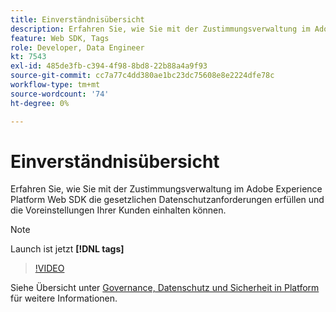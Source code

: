 ```yaml
---
title: Einverständnisübersicht
description: Erfahren Sie, wie Sie mit der Zustimmungsverwaltung im Adobe Experience Platform Web SDK die gesetzlichen Datenschutzanforderungen erfüllen und die Voreinstellungen Ihrer Kunden einhalten können.
feature: Web SDK, Tags
role: Developer, Data Engineer
kt: 7543
exl-id: 485de3fb-c394-4f98-8bd8-22b88a4a9f93
source-git-commit: cc7a77c4dd380ae1bc23dc75608e8e2224dfe78c
workflow-type: tm+mt
source-wordcount: '74'
ht-degree: 0%

---
```


# Einverständnisübersicht

Erfahren Sie, wie Sie mit der Zustimmungsverwaltung im Adobe Experience Platform Web SDK die gesetzlichen Datenschutzanforderungen erfüllen und die Voreinstellungen Ihrer Kunden einhalten können.

>[!NOTE]
>
> Launch ist jetzt **[!DNL tags]**

>[!VIDEO](https://video.tv.adobe.com/v/332693/?quality=12&learn=on)

Siehe Übersicht unter [Governance, Datenschutz und Sicherheit in Platform](https://experienceleague.adobe.com/docs/experience-platform/landing/governance-privacy-security/overview.html?lang=en#consent) für weitere Informationen.

